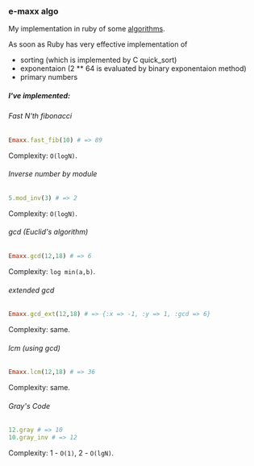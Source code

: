 ### e-maxx algo

My implementation in ruby of some [algorithms](http://e-maxx.ru/algo/).

As soon as Ruby has very effective implementation of 
- sorting (which is implemented by C quick_sort)
- exponentaion (2 ** 64 is evaluated by binary exponentaion method)
- primary numbers

##### I've implemented:

###### Fast N'th fibonacci 
```ruby
Emaxx.fast_fib(10) # => 89
```

Complexity: `O(logN)`. 

###### Inverse number by module
```ruby
5.mod_inv(3) # => 2
```

Complexity: `O(logN)`.

###### gcd (Euclid's algorithm)
```ruby
Emaxx.gcd(12,18) # => 6
```

Complexity: `log min(a,b)`.

###### extended gcd

```ruby
Emaxx.gcd_ext(12,18) # => {:x => -1, :y => 1, :gcd => 6}
```

Complexity: same.

###### lcm (using gcd)

```ruby
Emaxx.lcm(12,18) # => 36
```

Complexity: same.

###### Gray's Code

```ruby
12.gray # => 10
10.gray_inv # => 12
```

Complexity: 1 - `O(1)`, 2 - `O(lgN)`.
